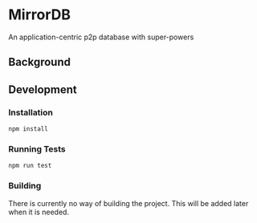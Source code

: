 # MirrorDB

An application-centric p2p database with super-powers

## Background

## Development

### Installation

```
npm install
```

### Running Tests

```
npm run test
```

### Building

There is currently no way of building the project. This will be added later
when it is needed.
